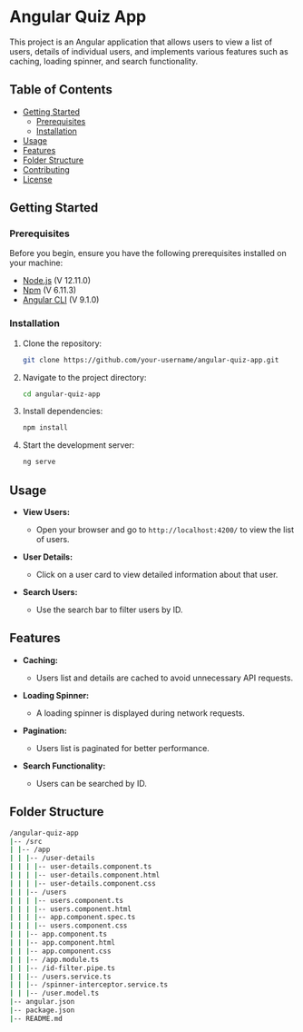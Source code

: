 # Angular Quiz App

This project is an Angular application that allows users to view a list of users, details of individual users, and implements various features such as caching, loading spinner, and search functionality.

## Table of Contents

- [Getting Started](#getting-started)
  - [Prerequisites](#prerequisites)
  - [Installation](#installation)
- [Usage](#usage)
- [Features](#features)
- [Folder Structure](#folder-structure)
- [Contributing](#contributing)
- [License](#license)

## Getting Started

### Prerequisites

Before you begin, ensure you have the following prerequisites installed on your machine:

- [Node.js](https://nodejs.org/)   (V 12.11.0)
- [Npm](https://nodejs.org/)   (V 6.11.3)
- [Angular CLI](https://angular.io/cli)  (V 9.1.0)

### Installation

1. Clone the repository:

   ```bash
   git clone https://github.com/your-username/angular-quiz-app.git


2. Navigate to the project directory:

   ```bash
   cd angular-quiz-app

3. Install dependencies:
   ```bash
   npm install

4. Start the development server:
   ```bash
   ng serve


## Usage

- **View Users:**
  - Open your browser and go to `http://localhost:4200/` to view the list of users.

- **User Details:**
  - Click on a user card to view detailed information about that user.

- **Search Users:**
  - Use the search bar to filter users by ID.

## Features

- **Caching:**
  - Users list and details are cached to avoid unnecessary API requests.

- **Loading Spinner:**
  - A loading spinner is displayed during network requests.

- **Pagination:**
  - Users list is paginated for better performance.

- **Search Functionality:**
  - Users can be searched by ID.   



## Folder Structure
```bash
/angular-quiz-app
|-- /src
| |-- /app
| | |-- /user-details
| | | |-- user-details.component.ts
| | | |-- user-details.component.html
| | | |-- user-details.component.css
| | |-- /users
| | | |-- users.component.ts
| | | |-- users.component.html
| | | |-- app.component.spec.ts
| | | |-- users.component.css
| | |-- app.component.ts
| | |-- app.component.html
| | |-- app.component.css
| | |-- /app.module.ts
| | |-- /id-filter.pipe.ts
| | |-- /users.service.ts
| | |-- /spinner-interceptor.service.ts
| | |-- /user.model.ts
|-- angular.json
|-- package.json
|-- README.md



